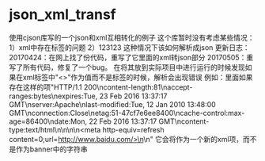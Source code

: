 # json_xml_transf
使用cjson库写的一个json和xml互相转化的例子
这个库暂时没有考虑某些情况：
 1）xml中存在标签的问题
 2）<label>123<lab>123</lab></label> 这种情况下该如何解析成json
更新日志：
20170424：在网上找了份代码，重写了它里面的xml转json部分
20170505：重写了所有代码，修复了一个bug。
  在将其放到实际项目中进行运行的时候发现如果在xml标签中"<>"作为值而不是标签的时候，解析会出现错误
  例如：里面如果存在这样的项<banner>"HTTP/1.1 200\ncontent-length:81\naccept-ranges:bytes\nexpires:Tue, 23 Feb 2016 13:37:17 GMT\nserver:Apache\nlast-modified:Tue, 12 Jan 2010 13:48:00 GMT\nconnection:Close\netag:51-47cf7e6ee8400\ncache-control:max-age=86400\ndate:Mon, 22 Feb 2016 13:37:17 GMT\ncontent-type:text/html\n\n\n<html>\n<meta http-equiv=refresh content=0;url=http://www.baidu.com/>\n</html>\n\"</banner>
  它会将<html>作为一个新的xml项，而不是作为banner中的字符串

